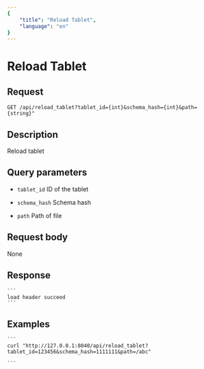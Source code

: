 ```yaml
---
{
    "title": "Reload Tablet",
    "language": "en"
}
---
```


# Reload Tablet

## Request

`GET /api/reload_tablet?tablet_id={int}&schema_hash={int}&path={string}"`

## Description

Reload tablet

## Query parameters

* `tablet_id`
    ID of the tablet

* `schema_hash`
    Schema hash      

* `path`
    Path of file    


## Request body

None

## Response

    ```
    load header succeed
    ```
## Examples


    ```
    curl "http://127.0.0.1:8040/api/reload_tablet?tablet_id=123456&schema_hash=1111111&path=/abc"

    ```

